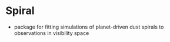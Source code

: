 # Spiral

- package for fitting simulations of planet-driven dust spirals to observations in visibility space
